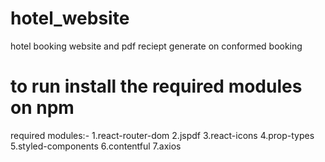 # hotel_website
 hotel booking website and pdf reciept generate on conformed booking


# to run install the required modules on npm
required modules:-
1.react-router-dom
2.jspdf
3.react-icons
4.prop-types
5.styled-components
6.contentful
7.axios
